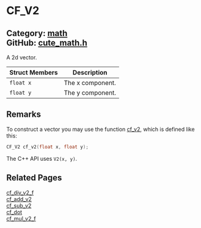 [](../header.md ':include')

# CF_V2

Category: [math](/api_reference?id=math)  
GitHub: [cute_math.h](https://github.com/RandyGaul/cute_framework/blob/master/include/cute_math.h)  
---

A 2d vector.

Struct Members | Description
--- | ---
`float x` | The x component.
`float y` | The y component.

## Remarks

To construct a vector you may use the function [cf_v2](/math/cf_v2.md), which is defined like this:

```cpp
CF_V2 cf_v2(float x, float y);
```

The C++ API uses `V2(x, y)`.

## Related Pages

[cf_div_v2_f](/math/cf_div_v2_f.md)  
[cf_add_v2](/math/cf_add_v2.md)  
[cf_sub_v2](/math/cf_sub_v2.md)  
[cf_dot](/math/cf_dot.md)  
[cf_mul_v2_f](/math/cf_mul_v2_f.md)  

